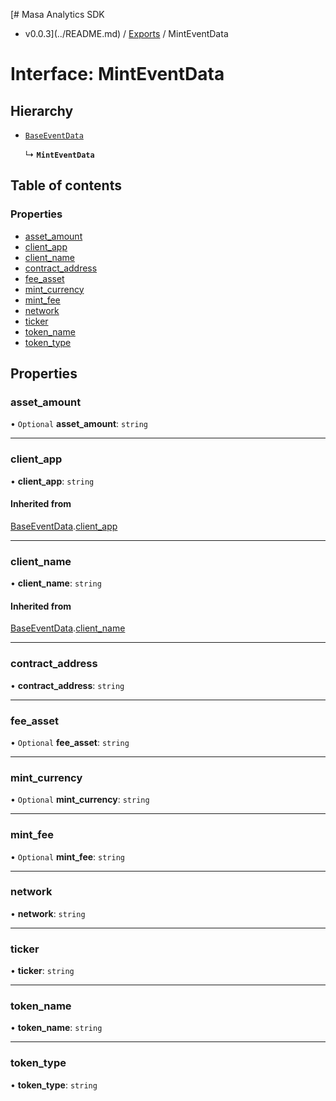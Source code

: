 [# Masa Analytics SDK
 - v0.0.3](../README.md) / [Exports](../modules.md) / MintEventData

# Interface: MintEventData

## Hierarchy

- [`BaseEventData`](BaseEventData.md)

  ↳ **`MintEventData`**

## Table of contents

### Properties

- [asset\_amount](MintEventData.md#asset_amount)
- [client\_app](MintEventData.md#client_app)
- [client\_name](MintEventData.md#client_name)
- [contract\_address](MintEventData.md#contract_address)
- [fee\_asset](MintEventData.md#fee_asset)
- [mint\_currency](MintEventData.md#mint_currency)
- [mint\_fee](MintEventData.md#mint_fee)
- [network](MintEventData.md#network)
- [ticker](MintEventData.md#ticker)
- [token\_name](MintEventData.md#token_name)
- [token\_type](MintEventData.md#token_type)

## Properties

### asset\_amount

• `Optional` **asset\_amount**: `string`

___

### client\_app

• **client\_app**: `string`

#### Inherited from

[BaseEventData](BaseEventData.md).[client_app](BaseEventData.md#client_app)

___

### client\_name

• **client\_name**: `string`

#### Inherited from

[BaseEventData](BaseEventData.md).[client_name](BaseEventData.md#client_name)

___

### contract\_address

• **contract\_address**: `string`

___

### fee\_asset

• `Optional` **fee\_asset**: `string`

___

### mint\_currency

• `Optional` **mint\_currency**: `string`

___

### mint\_fee

• `Optional` **mint\_fee**: `string`

___

### network

• **network**: `string`

___

### ticker

• **ticker**: `string`

___

### token\_name

• **token\_name**: `string`

___

### token\_type

• **token\_type**: `string`

